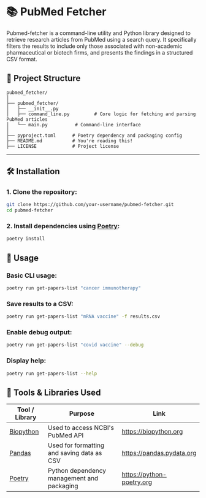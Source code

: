 # 📚 PubMed Fetcher

Pubmed-fetcher is a command-line utility and Python library designed to retrieve research articles from PubMed using a search query. It specifically filters the results to include only those associated with non-academic pharmaceutical or biotech firms, and presents the findings in a structured CSV format.



## 📁 Project Structure

```
pubmed_fetcher/
│
├── pubmed_fetcher/
│   ├── __init__.py
│   ├── command_line.py         # Core logic for fetching and parsing PubMed articles
│   └── main.py          # Command-line interface
│
├── pyproject.toml      # Poetry dependency and packaging config
├── README.md           # You're reading this!
├── LICENSE             # Project license
```

---

## 🛠️ Installation

### 1. Clone the repository:
```bash
git clone https://github.com/your-username/pubmed-fetcher.git
cd pubmed-fetcher
```

### 2. Install dependencies using [Poetry](https://python-poetry.org/):
```bash
poetry install
```


## 🚀 Usage

### Basic CLI usage:

```bash
poetry run get-papers-list "cancer immunotherapy"
```

### Save results to a CSV:

```bash
poetry run get-papers-list "mRNA vaccine" -f results.csv
```

### Enable debug output:

```bash
poetry run get-papers-list "covid vaccine" --debug
```

### Display help:

```bash
poetry run get-papers-list --help
```


## 🧰 Tools & Libraries Used

| Tool / Library | Purpose | Link |
|----------------|---------|------|
| [Biopython](https://biopython.org/) | Used to access NCBI's PubMed API | https://biopython.org |
| [Pandas](https://pandas.pydata.org/) | Used for formatting and saving data as CSV | https://pandas.pydata.org |
| [Poetry](https://python-poetry.org/) | Python dependency management and packaging | https://python-poetry.org |
